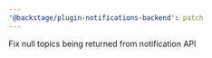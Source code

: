 ```yaml
---
'@backstage/plugin-notifications-backend': patch
---
```


Fix null topics being returned from notification API
